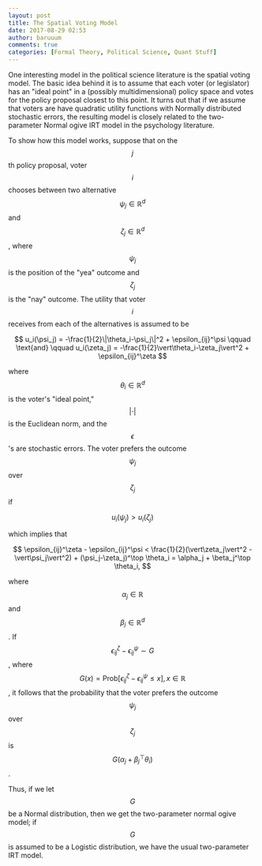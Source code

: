 ```yaml
---
layout: post
title: The Spatial Voting Model
date: 2017-08-29 02:53
author: baruuum
comments: true
categories: [Formal Theory, Political Science, Quant Stuff]
---
```

One interesting model in the political science literature is the spatial voting model. The basic idea behind it is to assume that each voter (or legislator) has an "ideal point" in a (possibly multidimensional) policy space and votes for the policy proposal closest to this point. It turns out that if we assume that voters are have quadratic utility functions with Normally distributed stochastic errors, the resulting model is closely related to the two-parameter Normal ogive IRT model in the psychology literature.

To show how this model works, suppose that on the $$ j $$th policy proposal, voter $$ i $$ chooses between two alternative $$ \psi_j \in \mathbb R^d $$ and $$ \zeta_j \in \mathbb R^d $$, where $$ \psi_j $$ is the position of the "yea" outcome and $$ \zeta_j $$ is the "nay" outcome. The utility that voter $$ i $$ receives from each of the alternatives is assumed to be

$$ 
u_i(\psi_j) = -\frac{1}{2}\|\theta_i-\psi_j\|^2 + \epsilon_{ij}^\psi  \qquad \text{and} \qquad u_i(\zeta_j) = -\frac{1}{2}\vert\theta_i-\zeta_j\vert^2 + \epsilon_{ij}^\zeta 
$$

where $$ \theta_i \in \mathbb R^d $$ is the voter's "ideal point," $$ \vert\cdot\vert $$ is the Euclidean norm, and the $$ \epsilon $$'s are stochastic errors. The voter prefers the outcome $$ \psi_j $$ over $$ \zeta_j $$ if

$$ u_i(\psi_j) > u_i(\zeta_j) $$

which implies that

$$ 
\epsilon_{ij}^\zeta - \epsilon_{ij}^\psi < \frac{1}{2}(\vert\zeta_j\vert^2 - \vert\psi_j\vert^2) + (\psi_j-\zeta_j)^\top \theta_i = \alpha_j + \beta_j^\top \theta_i,
$$

where $$ \alpha_j \in \mathbb R $$ and $$ \beta_j \in \mathbb R^d $$. If $$ \epsilon_{ij}^\zeta - \epsilon_{ij}^\psi \sim G $$, where $$ G(x) = \text{Prob}[\epsilon_{ij}^\zeta - \epsilon_{ij}^\psi \le x], x\in \mathbb R $$, it follows that the probability that the voter prefers the outcome $$ \psi_j $$ over $$ \zeta_j $$ is $$ G(\alpha_j + \beta_j^\top \theta_i) $$.

Thus, if we let $$ G $$ be a Normal distribution, then we get the two-parameter normal ogive model; if $$ G $$ is assumed to be a Logistic distribution, we have the usual two-parameter IRT model. 
